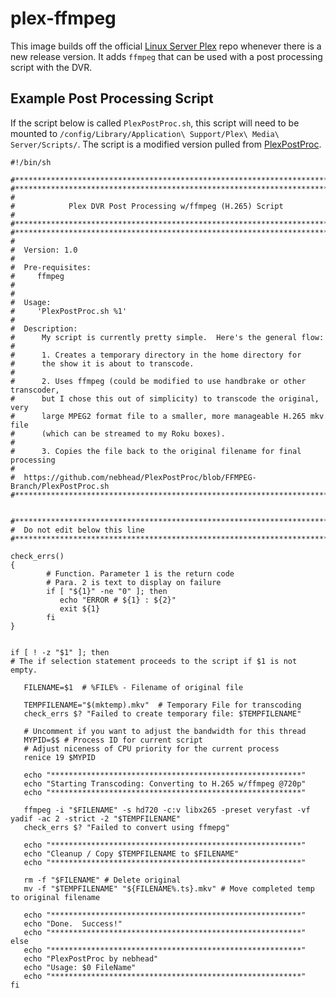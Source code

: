# plex-ffmpeg

This image builds off the official [Linux Server Plex](https://github.com/linuxserver/docker-plex) repo whenever there is a new release version. It adds `ffmpeg` that can be used with a post processing script with the DVR.

## Example Post Processing Script

If the script below is called `PlexPostProc.sh`, this script will need to be mounted to `/config/Library/Application\ Support/Plex\ Media\ Server/Scripts/`. The script is a modified version pulled from [PlexPostProc](https://github.com/nebhead/PlexPostProc/blob/FFMPEG-Branch/PlexPostProc.sh).


```
#!/bin/sh

#****************************************************************************** 
#****************************************************************************** 
#
#            Plex DVR Post Processing w/ffmpeg (H.265) Script
#
#****************************************************************************** 
#****************************************************************************** 
#  
#  Version: 1.0
#
#  Pre-requisites: 
#     ffmpeg
#
#
#  Usage: 
#     'PlexPostProc.sh %1'
#
#  Description:
#      My script is currently pretty simple.  Here's the general flow:
#
#      1. Creates a temporary directory in the home directory for 
#      the show it is about to transcode.
#
#      2. Uses ffmpeg (could be modified to use handbrake or other transcoder, 
#      but I chose this out of simplicity) to transcode the original, very 
#      large MPEG2 format file to a smaller, more manageable H.265 mkv file 
#      (which can be streamed to my Roku boxes).
#
#      3. Copies the file back to the original filename for final processing
#
#  https://github.com/nebhead/PlexPostProc/blob/FFMPEG-Branch/PlexPostProc.sh
#****************************************************************************** 


#****************************************************************************** 
#  Do not edit below this line
#****************************************************************************** 

check_errs()
{
        # Function. Parameter 1 is the return code
        # Para. 2 is text to display on failure
        if [ "${1}" -ne "0" ]; then
           echo "ERROR # ${1} : ${2}"
           exit ${1}
        fi
}


if [ ! -z "$1" ]; then 
# The if selection statement proceeds to the script if $1 is not empty.

   FILENAME=$1 	# %FILE% - Filename of original file

   TEMPFILENAME="$(mktemp).mkv"  # Temporary File for transcoding
   check_errs $? "Failed to create temporary file: $TEMPFILENAME"

   # Uncomment if you want to adjust the bandwidth for this thread
   MYPID=$$	# Process ID for current script
   # Adjust niceness of CPU priority for the current process
   renice 19 $MYPID

   echo "********************************************************" 
   echo "Starting Transcoding: Converting to H.265 w/ffmpeg @720p" 
   echo "********************************************************" 

   ffmpeg -i "$FILENAME" -s hd720 -c:v libx265 -preset veryfast -vf yadif -ac 2 -strict -2 "$TEMPFILENAME" 
   check_errs $? "Failed to convert using ffmepg"

   echo "********************************************************" 
   echo "Cleanup / Copy $TEMPFILENAME to $FILENAME" 
   echo "********************************************************" 

   rm -f "$FILENAME" # Delete original
   mv -f "$TEMPFILENAME" "${FILENAME%.ts}.mkv" # Move completed temp to original filename

   echo "********************************************************" 
   echo "Done.  Success!" 
   echo "********************************************************" 
else
   echo "********************************************************" 
   echo "PlexPostProc by nebhead"
   echo "Usage: $0 FileName" 
   echo "********************************************************" 
fi
```
